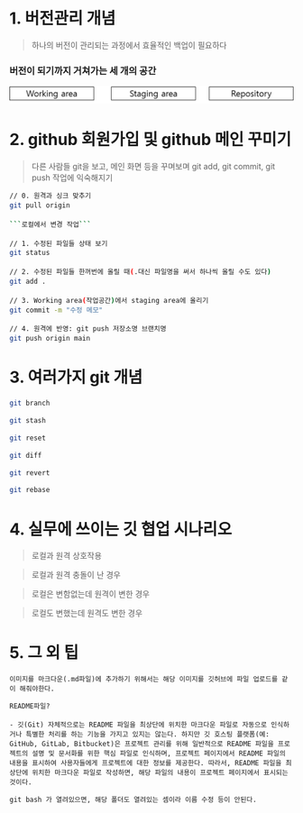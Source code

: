 # 1. 버전관리 개념

> 하나의 버전이 관리되는 과정에서 효율적인 백업이 필요하다

### 버전이 되기까지 거쳐가는 세 개의 공간

![image-20230525001110734](./그림1.png)

#### 

# 2. github 회원가입 및 github 메인 꾸미기

> 다른 사람들 git을 보고, 메인 화면 등을 꾸며보며
> git add, git commit, git push 작업에 익숙해지기

```bash
// 0. 원격과 싱크 맞추기
git pull origin

```로컬에서 변경 작업```

// 1. 수정된 파일들 상태 보기
git status

// 2. 수정된 파일들 한꺼번에 올릴 때(.대신 파일명을 써서 하나씩 올릴 수도 있다)
git add .

// 3. Working area(작업공간)에서 staging area에 올리기 
git commit -m "수정 메모"

// 4. 원격에 반영: git push 저장소명 브랜치명
git push origin main
```



# 3. 여러가지 git 개념

```bash
git branch
```

```bash
git stash
```

```bash
git reset
```

```bash
git diff
```

```bash
git revert
```

```bash
git rebase
```

# 4. 실무에 쓰이는 깃 협업 시나리오

> 로컬과 원격 상호작용



> 로컬과 원격 충돌이 난 경우



> 로컬은 변함없는데 원격이 변한 경우



> 로컬도 변했는데 원격도 변한 경우



# 5. 그 외 팁

```
이미지를 마크다운(.md파일)에 추가하기 위해서는 해당 이미지를 깃허브에 파일 업로드를 같이 해줘야한다.
```

```
README파일? 

- 깃(Git) 자체적으로는 README 파일을 최상단에 위치한 마크다운 파일로 자동으로 인식하거나 특별한 처리를 하는 기능을 가지고 있지는 않는다. 하지만 깃 호스팅 플랫폼(예: GitHub, GitLab, Bitbucket)은 프로젝트 관리를 위해 일반적으로 README 파일을 프로젝트의 설명 및 문서화를 위한 핵심 파일로 인식하며, 프로젝트 페이지에서 README 파일의 내용을 표시하여 사용자들에게 프로젝트에 대한 정보를 제공한다. 따라서, README 파일을 최상단에 위치한 마크다운 파일로 작성하면, 해당 파일의 내용이 프로젝트 페이지에서 표시되는 것이다. 
```

```
git bash 가 열려있으면, 해당 폴더도 열려있는 셈이라 이름 수정 등이 안된다. 
```